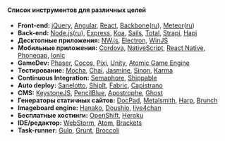 #### Список инструментов для различных целей
* **Front-end:** 
[jQuery](https://jquery.com/), 
[Angular](https://angularjs.org/), 
[React](https://facebook.github.io/react/), 
[Backbone](http://backbonejs.org/)([ru](http://backbonejs.ru/)), 
[Meteor](https://www.meteor.com/)([ru](http://docs.meteor.com.ru/))
* **Back-end:** 
[Node.js](https://nodejs.org/)([ru](http://node-center.ru/)), 
[Express](http://expressjs.com/), 
[Koa](http://koajs.com/), 
[Sails](http://sailsjs.org/),
[Total](https://www.totaljs.com/),
[Strapi](http://strapi.io/),
[Hapi](http://hapijs.com/)
* **Десктопные приложения:** 
[NW.js](http://nwjs.io/), 
[Electron](http://electron.atom.io/), 
[WinJS](http://try.buildwinjs.com/)
* **Мобильные приложения:** 
[Cordova](https://cordova.apache.org/), 
[NativeScript](https://www.nativescript.org/),
[React Native](http://www.reactnative.com/), 
[Phonegap](http://phonegap.com/), 
[Ionic](http://ionicframework.com/)
* **GameDev:** 
[Phaser](http://phaser.io/), 
[Cocos](http://www.cocos2d-x.org/), 
[Pixi](http://www.pixijs.com/), 
[Unity](https://unity3d.com/ru/),
[Atomic Game Engine](http://atomicgameengine.com/)
* **Тестирование:**
[Mocha](https://mochajs.org/), 
[Chai](http://chaijs.com/), 
[Jasmine](http://jasmine.github.io/), 
[Sinon](http://sinonjs.org/),
[Karma](https://karma-runner.github.io/)
* **Continuous Integration:** 
[Semaphore](https://semaphoreci.com/), 
[Shippable](https://app.shippable.com/)
* **Auto deploy:**
[Sanelotto](http://sanelotto.info/),
[ShipIt](https://github.com/shipitjs/shipit/),
[Fabric](http://www.fabfile.org/),
[Capistrano](http://capistranorb.com/)
* **CMS:**
[KeystoneJS](http://keystonejs.com/),
[PencilBlue](https://pencilblue.org/),
[Apostrophe](http://apostrophenow.org/),
[Ghost](https://ghost.org/)
* **Генераторы статичных сайтов:** 
[DocPad](http://docpad.org/), 
[Metalsmith](http://www.metalsmith.io/), 
[Harp](http://harpjs.com/), 
[Brunch](http://brunch.io/)
* **Imageboard engine:**
[Hanako](http://hanako-imageboard.rhcloud.com/),
[Doushio](https://github.com/lalcmellkmal/doushio),
[live4chan](https://github.com/emgram769/live4chan)
* **Бесплатные хостинги:** 
[OpenShift](https://www.openshift.com), 
[Heroku](https://www.heroku.com/)
* **IDE/редактор:** 
[WebStorm](https://www.jetbrains.com/webstorm/), 
[Atom](https://atom.io/), 
[Brackets](http://brackets.io/)
* **Task-runner:** 
[Gulp](http://gulpjs.com/),
[Grunt](http://gruntjs.com/),
[Broccoli](https://github.com/broccolijs/broccoli)
